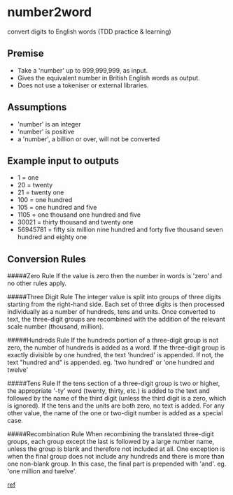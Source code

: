 # number2word
convert digits to English words (TDD practice &amp; learning)

## Premise 
* Take a 'number' up to 999,999,999, as input.
* Gives the equivalent number in British English words as output.
* Does not use a tokeniser or external libraries.

## Assumptions
* 'number' is an integer
* 'number' is positive
* a 'number', a billion or over, will not be converted

## Example input to outputs
* 1 = one
* 20 = twenty
* 21 = twenty one
* 100 = one hundred
* 105 = one hundred and five
* 1105 = one thousand one hundred and five
* 30021 = thirty thousand and twenty one
* 56945781 = fifty six million nine hundred and forty five thousand seven hundred and eighty one
 
  
## Conversion Rules
#####Zero Rule
 If the value is zero then the number in words is 'zero' and no other rules apply.

#####Three Digit Rule
 The integer value is split into groups of three digits starting from the right-hand side. 
 Each set of three digits is then processed individually as a number of hundreds, tens and units.
  Once converted to text, the three-digit groups are recombined with the addition of the relevant 
  scale number (thousand, million).

#####Hundreds Rule
 If the hundreds portion of a three-digit group is not zero, the number of hundreds is added as
  a word. If the three-digit group is exactly divisible by one hundred, the text 'hundred' is
   appended. If not, the text "hundred and" is appended. eg. 'two hundred' or 'one hundred and 
   twelve'

#####Tens Rule
 If the tens section of a three-digit group is two or higher, the appropriate '-ty' word 
 (twenty, thirty, etc.) is added to the text and followed by the name of the third digit 
 (unless the third digit is a zero, which is ignored). If the tens and the units are both zero,
  no text is added. For any other value, the name of the one or two-digit number is added as a 
  special case.

#####Recombination Rule
When recombining the translated three-digit groups, 
each group except the last is followed by a large number name, unless the group is 
blank and therefore not included at all. One exception is when the final group does not include 
any hundreds and there is more than one non-blank group. In this case, the final part is prepended 
with 'and'. eg. 'one million and twelve'.


[ref](http://www.blackwasp.co.uk)